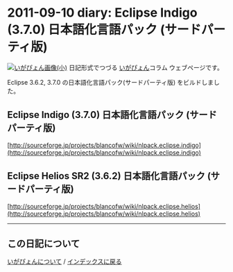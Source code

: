 2011-09-10 diary: Eclipse Indigo (3.7.0) 日本語化言語パック (サードパーティ版)
=====================================================================================================
[![いがぴょん画像(小)](https://igapyon.github.io/diary/images/iga200306s.jpg "いがぴょん")](https://igapyon.github.io/diary/memo/memoigapyon.html) 日記形式でつづる [いがぴょん](https://igapyon.github.io/diary/memo/memoigapyon.html)コラム ウェブページです。

Eclipse 3.6.2, 3.7.0 の日本語化言語パック(サードパーティ版) をビルドしました。


## Eclipse Indigo (3.7.0) 日本語化言語パック (サードパーティ版)

[http://sourceforge.jp/projects/blancofw/wiki/nlpack.eclipse.indigo](http://sourceforge.jp/projects/blancofw/wiki/nlpack.eclipse.indigo)


## Eclipse Helios SR2 (3.6.2) 日本語化言語パック (サードパーティ版)

[http://sourceforge.jp/projects/blancofw/wiki/nlpack.eclipse.helios](http://sourceforge.jp/projects/blancofw/wiki/nlpack.eclipse.helios)


----------------------------------------------------------------------------------------------------

## この日記について
[いがぴょんについて](https://igapyon.github.io/diary/memo/memoigapyon.html) / [インデックスに戻る](https://igapyon.github.io/diary/idxall.html)
